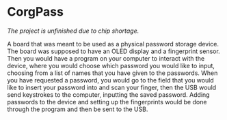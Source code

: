 # CorgPass

*The project is unfinished due to chip shortage.*

A board that was meant to be used as a physical password storage device. The board was supposed to have an OLED display and a fingerprint sensor. Then you would have a program on your computer to interact with the device, where you would choose which password you would like to input, choosing from a list of names that you have given to the passwords. When you have requested a password, you would go to the field that you would like to insert your password into and scan your finger, then the USB would send keystrokes to the computer, inputting the saved password. Adding passwords to the device and setting up the fingerprints would be done through the program and then be sent to the USB. 



